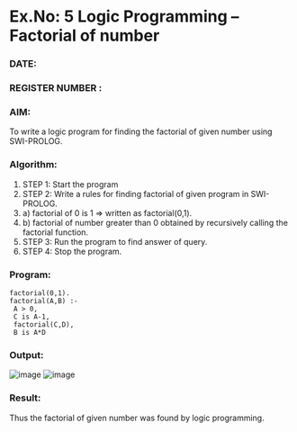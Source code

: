 # Ex.No: 5   Logic Programming – Factorial of number   
### DATE:                                                                            
### REGISTER NUMBER : 
### AIM: 
To  write  a logic program for finding the factorial of given number using SWI-PROLOG. 
### Algorithm:
1. STEP 1: Start the program
2. STEP 2:  Write a rules for finding factorial of given program in SWI-PROLOG.
3.   a)	factorial of 0 is 1 => written as factorial(0,1).
4.   b)	factorial of number greater than 0 obtained by recursively calling the factorial    function.
5. STEP 3: Run the program  to find answer of  query.
6. STEP 4: Stop the program.

### Program:
```
factorial(0,1). 
factorial(A,B) :- 
 A > 0, 
 C is A-1, 
 factorial(C,D), 
 B is A*D
```

### Output:
![image](https://github.com/Madhav005/AI_Lab_2023-24/assets/110885274/51016d8b-2108-4c8e-a2a7-df569ea7563b)
![image](https://github.com/Madhav005/AI_Lab_2023-24/assets/110885274/36ac1c65-3b5e-418f-8a25-021f27ac62bd)

### Result:
Thus the factorial of given number was found by logic programming. 
